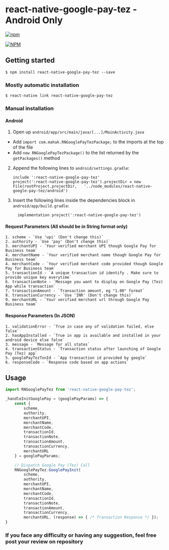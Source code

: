 
# react-native-google-pay-tez - Android Only

[![npm](https://img.shields.io/npm/l/express.svg)]()

[![NPM](https://nodei.co/npm/react-native-google-pay-tez.png?downloads=true)](https://nodei.co/npm/react-native-google-pay-tez/)

## Getting started

`$ npm install react-native-google-pay-tez --save`

### Mostly automatic installation

`$ react-native link react-native-google-pay-tez`

### Manual installation

#### Android

1. Open up `android/app/src/main/java/[...]/MainActivity.java`
  - Add `import com.mahak.RNGooglePayTezPackage;` to the imports at the top of the file
  - Add `new RNGooglePayTezPackage()` to the list returned by the `getPackages()` method
2. Append the following lines to `android/settings.gradle`:
  	```
  	include ':react-native-google-pay-tez'
  	project(':react-native-google-pay-tez').projectDir = new File(rootProject.projectDir, 	'../node_modules/react-native-google-pay-tez/android')
  	```
3. Insert the following lines inside the dependencies block in `android/app/build.gradle`:
  	```
      implementation project(':react-native-google-pay-tez')
  	```

#### Request Parameters (All should be in String format only)
```
1. scheme - `Use 'upi' (Don't change this)`
2. authority - `Use 'pay' (Don't change this)`
3. merchantUPI - `Your verified merchant UPI though Google Pay for Business team`
4. merchantName - `Your verified merchant name though Google Pay for Business team`
4. merchantCode - `Your verified merchant code provided though Google Pay for Business team`
5. transactionId - `A unique transaction id identify . Make sure to provide unique key everytime`
6. transactionNote - `Message you want to display on Google Pay (Tez) App while transaction`
7. transactionAmount - `Transaction amount, eg "1.00" format`
8. transactionCurrency - `Use 'INR' (Don't change this)`
9. merchantURL - `Your verified merchant url through Google Pay Business team`
```

#### Response Parameters (In JSON)
```
1. validationError - `True in case any of validation failed, else false`
2. hasAppInstalled - `True in app is available and installed in your android device else false`
3. message - `Message for all states`
4. transactionStatus - `Transaction status after launching of Google Pay (Tez) app`
5. googlePayTezTxnId - `App transaction id provided by google`
6. responseCode - `Response code based on app actions`
```

## Usage
```javascript
import RNGooglePayTez from 'react-native-google-pay-tez';

_handleInitGooglePay = (googlePayParams) => {
    const {
        scheme,
        authority,
        merchantUPI,
        merchantName,
        merchantCode,
        transactionId,
        transactionNote,
        transactionAmount,
        transactionCurrency,
        merchantURL
    } = googlePayParams;

    // Dispatch Google Pay (Tez) Call 
    RNGooglePayTez.GooglePayInit(
        scheme,
        authority,
        merchantUPI,
        merchantName,
        merchantCode,
        transactionId,
        transactionNote,
        transactionAmount,
        transactionCurrency,
        merchantURL, (response) => { /* Transaction Response */ });
}
```

### If you face any difficulty or having any suggestion, feel free post your review on repository